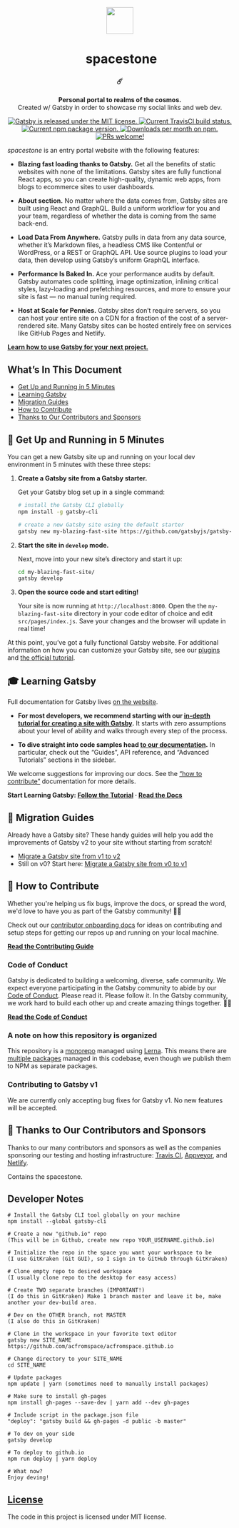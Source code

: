 <p align="center">
  <img src="https://avatars1.githubusercontent.com/u/10361542?s=460&v=4" width="60">
</p>
<h1 align="center">️
  spacestone
</h1>

<h3 align="center">
  ☄️
</h3>
<p align="center">
  <strong>Personal portal to realms of the cosmos.</strong><br>
  Created w/ Gatsby in order to showcase my social links and web dev.
</p>
<p align="center">
  <a href="https://github.com/gatsbyjs/gatsby/blob/master/LICENSE">
    <img src="https://img.shields.io/badge/license-MIT-blue.svg" alt="Gatsby is released under the MIT license." />
  </a>
  <a href="https://travis-ci.org/gatsbyjs/gatsby">
    <img src="https://travis-ci.org/gatsbyjs/gatsby.svg?branch=master" alt="Current TravisCI build status." />
  </a>
  <a href="https://www.npmjs.org/package/gatsby">
    <img src="https://img.shields.io/npm/v/gatsby.svg?style=flat-square" alt="Current npm package version." />
  </a>
  <a href="https://npmcharts.com/compare/gatsby?minimal=true">
    <img src="https://img.shields.io/npm/dm/gatsby.svg" alt="Downloads per month on npm." />
  </a>
  <a href="https://next.gatsbyjs.org/docs/how-to-submit-a-pr/">
    <img src="https://img.shields.io/badge/PRs-welcome-brightgreen.svg" alt="PRs welcome!" />
  </a>
</p>

<i>spacestone</i> is an entry portal website with the following features:

- **Blazing fast loading thanks to Gatsby.** Get all the benefits of static websites with none of the
  limitations. Gatsby sites are fully functional React apps, so you can create high-quality,
  dynamic web apps, from blogs to ecommerce sites to user dashboards.

- **About section.** No matter where the data comes from, Gatsby sites   are built using React and GraphQL. Build a uniform workflow for you    and your team, regardless of whether the data is coming from the        same back-end.

- **Load Data From Anywhere.** Gatsby pulls in data from any data source, whether it’s Markdown
  files, a headless CMS like Contentful or WordPress, or a REST or GraphQL API. Use source plugins
  to load your data, then develop using Gatsby’s uniform GraphQL interface.

- **Performance Is Baked In.** Ace your performance audits by default. Gatsby automates code
  splitting, image optimization, inlining critical styles, lazy-loading and prefetching resources,
  and more to ensure your site is fast — no manual tuning required.

- **Host at Scale for Pennies.** Gatsby sites don’t require servers, so you can host your entire
  site on a CDN for a fraction of the cost of a server-rendered site. Many Gatsby sites can be
  hosted entirely free on services like GitHub Pages and Netlify.

[**Learn how to use Gatsby for your next project.**](https://next.gatsbyjs.org/docs/)

## What’s In This Document

- [Get Up and Running in 5 Minutes](#-get-up-and-running-in-5-minutes)
- [Learning Gatsby](#-learning-gatsby)
- [Migration Guides](#-migration-guides)
- [How to Contribute](#-how-to-contribute)
- [Thanks to Our Contributors and Sponsors](#-thanks-to-our-contributors-and-sponsors)

## 🚀 Get Up and Running in 5 Minutes

You can get a new Gatsby site up and running on your local dev environment in 5 minutes with these three steps:

1.  **Create a Gatsby site from a Gatsby starter.**

    Get your Gatsby blog set up in a single command:

    ```sh
    # install the Gatsby CLI globally
    npm install -g gatsby-cli

    # create a new Gatsby site using the default starter
    gatsby new my-blazing-fast-site https://github.com/gatsbyjs/gatsby-starter-default#v2
    ```

2.  **Start the site in `develop` mode.**

    Next, move into your new site’s directory and start it up:

    ```sh
    cd my-blazing-fast-site/
    gatsby develop
    ```

3.  **Open the source code and start editing!**

    Your site is now running at `http://localhost:8000`. Open the the `my-blazing-fast-site` directory in your code editor of choice and edit `src/pages/index.js`. Save your changes and the browser will update in real time!

At this point, you’ve got a fully functional Gatsby website. For additional information on how you can customize your Gatsby site, see our [plugins](https://next.gatsbyjs.org/plugins/) and [the official tutorial](https://next.gatsbyjs.org/tutorial/).

## 🎓 Learning Gatsby

Full documentation for Gatsby lives [on the website](https://next.gatsbyjs.org/).

- **For most developers, we recommend starting with our [in-depth tutorial for creating a site with Gatsby](https://next.gatsbyjs.org/tutorial/).** It starts with zero assumptions about your level of ability and walks through every step of the process.

- **To dive straight into code samples head [to our documentation](https://next.gatsbyjs.org/docs/).** In particular, check out the “Guides”, API reference, and “Advanced Tutorials” sections in the sidebar.

We welcome suggestions for improving our docs. See the [“how to contribute”](https://next.gatsbyjs.org/docs/how-to-contribute/) documentation for more details.

**Start Learning Gatsby: [Follow the Tutorial](https://next.gatsbyjs.org/tutorial/) · [Read the Docs](https://next.gatsbyjs.org/docs/)**

## 💼 Migration Guides

Already have a Gatsby site? These handy guides will help you add the improvements of Gatsby v2 to your site without starting from scratch!

- [Migrate a Gatsby site from v1 to v2](https://next.gatsbyjs.org/docs/migrating-from-v1-to-v2/)
- Still on v0? Start here: [Migrate a Gatsby site from v0 to v1](https://next.gatsbyjs.org/docs/migrating-from-v0-to-v1/)

## 🤝 How to Contribute

Whether you're helping us fix bugs, improve the docs, or spread the word, we'd love to have you as part of the Gatsby community! :muscle::purple_heart:

Check out our [contributor onboarding docs](https://next.gatsbyjs.org/docs/how-to-contribute/) for ideas on contributing and setup steps for getting our repos up and running on your local machine.

[**Read the Contributing Guide**](https://next.gatsbyjs.org/docs/how-to-contribute/)

### Code of Conduct

Gatsby is dedicated to building a welcoming, diverse, safe community. We expect everyone participating in the Gatsby community to abide by our [Code of Conduct](https://next.gatsbyjs.org/docs/code-of-conduct/). Please read it. Please follow it. In the Gatsby community, we work hard to build each other up and create amazing things together. 💪💜

[**Read the Code of Conduct**](https://next.gatsbyjs.org/docs/code-of-conduct/)

### A note on how this repository is organized

This repository is a [monorepo](https://trunkbaseddevelopment.com/monorepos/) managed using [Lerna](https://github.com/lerna/lerna). This means there are [multiple packages](/packages) managed in this codebase, even though we publish them to NPM as separate packages.

### Contributing to Gatsby v1

We are currently only accepting bug fixes for Gatsby v1. No new features will be accepted.

## 💜 Thanks to Our Contributors and Sponsors

Thanks to our many contributors and sponsors as well as the companies sponsoring
our testing and hosting infrastructure: [Travis CI](https://travis-ci.com/), [Appveyor](https://www.appveyor.com/), and [Netlify](https://www.netlify.com/).

Contains the spacestone.

## Developer Notes

```
# Install the Gatsby CLI tool globally on your machine
npm install --global gatsby-cli

# Create a new "github.io" repo
(This will be in Github, create new repo YOUR_USERNAME.github.io)

# Initialize the repo in the space you want your workspace to be
(I use GitKraken (Git GUI), so I sign in to GitHub through GitKraken)

# Clone empty repo to desired workspace
(I usually clone repo to the desktop for easy access)

# Create TWO separate branches (IMPORTANT!)
(I do this in GitKraken) Make 1 branch master and leave it be, make another your dev-build area.

# Dev on the OTHER branch, not MASTER
(I also do this in GitKraken)

# Clone in the workspace in your favorite text editor
gatsby new SITE_NAME https://github.com/acfromspace/acfromspace.github.io

# Change directory to your SITE_NAME
cd SITE_NAME

# Update packages
npm update | yarn (sometimes need to manually install packages)

# Make sure to install gh-pages
npm install gh-pages --save-dev | yarn add --dev gh-pages

# Include script in the package.json file
"deploy": "gatsby build && gh-pages -d public -b master"

# To dev on your side
gatsby develop

# To deploy to github.io
npm run deploy | yarn deploy

# What now?
Enjoy deving!
```

## [License](LICENSE)

The code in this project is licensed under MIT license.
